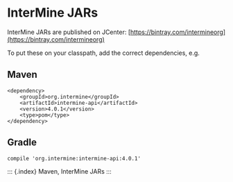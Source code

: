 # InterMine JARs

InterMine JARs are published on JCenter: [https://bintray.com/intermineorg](https://bintray.com/intermineorg)

To put these on your classpath, add the correct dependencies, e.g.

## Maven

```text
<dependency>
    <groupId>org.intermine</groupId>
    <artifactId>intermine-api</artifactId>
    <version>4.0.1</version>
    <type>pom</type>
</dependency>
```

## Gradle

```text
compile 'org.intermine:intermine-api:4.0.1'
```

::: {.index} Maven, InterMine JARs :::

